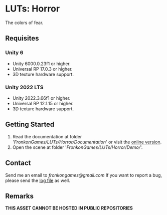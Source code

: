 # LUTs: Horror

The colors of fear.

## Requisites

### Unity 6

* Unity 6000.0.23f1 or higher.
* Universal RP 17.0.3 or higher. 
* 3D texture hardware support.

### Unity 2022 LTS

* Unity 2022.3.66f1 or higher.
* Universal RP 12.1.15 or higher. 
* 3D texture hardware support.

## Getting Started

1. Read the documentation at folder '_FronkonGames/LUTs/Horror/Documentation_' or visit the [online version](https://fronkongames.github.io/store/luts/).
2. Open the scene at folder '_FronkonGames/LUTs/Horror/Demo/_'.

## Contact

Send me an email to _fronkongames@gmail.com_ If you want to report a bug, please send the [log file](https://docs.unity3d.com/Manual/LogFiles.html) as well.

## Remarks

**THIS ASSET CANNOT BE HOSTED IN PUBLIC REPOSITORIES**
